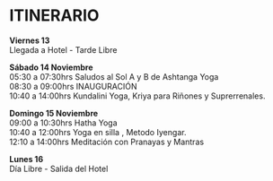 ITINERARIO
==========
**Viernes 13**  
Llegada a Hotel - Tarde Libre  

**Sábado 14 Noviembre**  
05:30 a 07:30hrs Saludos al Sol A y B de Ashtanga Yoga  
08:30 a 09:00hrs INAUGURACIÓN  
10:40 a 14:00hrs Kundalini Yoga, Kriya para Riñones y Suprerrenales.  

**Domingo 15 Noviembre**  
09:00 a 10:30hrs Hatha Yoga  
10:40 a 12:00hrs Yoga en silla , Metodo Iyengar.  
12:10 a 14:00hrs Meditación con Pranayas y Mantras  

**Lunes 16**  
Día Libre - Salida del Hotel 
